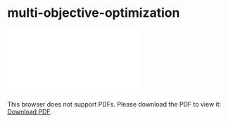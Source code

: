 # multi-objective-optimization
<object data="Multi-objective Optimization Guide.pdf" type="application/pdf" width="700px" height="700px">
    <embed src="Multi-objective Optimization Guide.pdf">
        <p>This browser does not support PDFs. Please download the PDF to view it: <a href="Multi-objective Optimization Guide.pdf">Download PDF</a>.</p>
    </embed>
</object>
